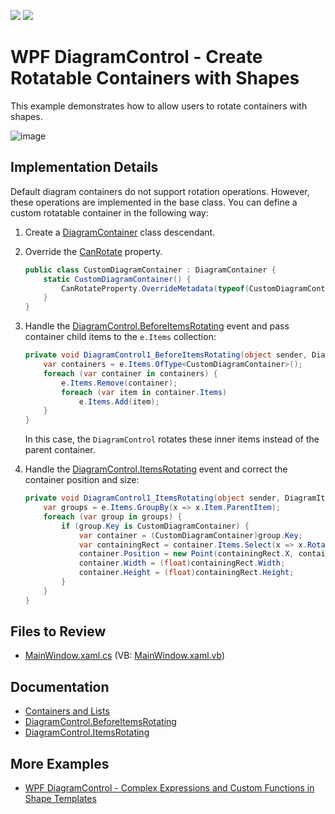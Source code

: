 <!-- default badges list -->
[![](https://img.shields.io/badge/Open_in_DevExpress_Support_Center-FF7200?style=flat-square&logo=DevExpress&logoColor=white)](https://supportcenter.devexpress.com/ticket/details/T1175899)
[![](https://img.shields.io/badge/📖_How_to_use_DevExpress_Examples-e9f6fc?style=flat-square)](https://docs.devexpress.com/GeneralInformation/403183)
<!-- default badges end -->

# WPF DiagramControl - Create Rotatable Containers with Shapes

This example demonstrates how to allow users to rotate containers with shapes.

![image](https://github.com/DevExpress-Examples/wpf-rotating-containers-with-shapes/assets/65009440/e2bcda4f-3885-41e1-bbf4-8e0b2f46c1d1)


## Implementation Details

Default diagram containers do not support rotation operations. However, these operations are implemented in the base class. You can define a custom rotatable container in the following way:

1. Create a [DiagramContainer](https://docs.devexpress.com/WPF/DevExpress.Xpf.Diagram.DiagramContainer) class descendant.
2. Override the [CanRotate](https://docs.devexpress.com/WPF/DevExpress.Xpf.Diagram.DiagramItem.CanRotate) property.

   ```csharp
   public class CustomDiagramContainer : DiagramContainer {
       static CustomDiagramContainer() {
           CanRotateProperty.OverrideMetadata(typeof(CustomDiagramContainer), new FrameworkPropertyMetadata(true, null, (d, v) => v));
       }
   }
   ```

3. Handle the [DiagramControl.BeforeItemsRotating](https://docs.devexpress.com/WPF/DevExpress.Xpf.Diagram.DiagramControl.BeforeItemsRotating) event and pass container child items to the `e.Items` collection:

   ```csharp
   private void DiagramControl1_BeforeItemsRotating(object sender, DiagramBeforeItemsRotatingEventArgs e) {
       var containers = e.Items.OfType<CustomDiagramContainer>();
       foreach (var container in containers) {
           e.Items.Remove(container);
           foreach (var item in container.Items)
               e.Items.Add(item);
       }
   }
   ```

   In this case, the `DiagramControl` rotates these inner items instead of the parent container.
   
4. Handle the [DiagramControl.ItemsRotating](https://docs.devexpress.com/WPF/DevExpress.Xpf.Diagram.DiagramControl.ItemsRotating) event and correct the container position and size:

   ```csharp
   private void DiagramControl1_ItemsRotating(object sender, DiagramItemsRotatingEventArgs e) {
       var groups = e.Items.GroupBy(x => x.Item.ParentItem);
       foreach (var group in groups) {
           if (group.Key is CustomDiagramContainer) {
               var container = (CustomDiagramContainer)group.Key;
               var containingRect = container.Items.Select(x => x.RotatedDiagramBounds().BoundedRect()).Aggregate(Rect.Empty, Rect.Union);
               container.Position = new Point(containingRect.X, containingRect.Y);
               container.Width = (float)containingRect.Width;
               container.Height = (float)containingRect.Height;
           }
       }
   }
   ``` 

## Files to Review

- [MainWindow.xaml.cs](./CS/WpfApp13/MainWindow.xaml.cs) (VB: [MainWindow.xaml.vb](./VB/WpfApp13/MainWindow.xaml.vb))

## Documentation

- [Containers and Lists](https://docs.devexpress.com/WPF/117205/controls-and-libraries/diagram-control/diagram-items/containers)
- [DiagramControl.BeforeItemsRotating](https://docs.devexpress.com/WPF/DevExpress.Xpf.Diagram.DiagramControl.BeforeItemsRotating)
- [DiagramControl.ItemsRotating](https://docs.devexpress.com/WPF/DevExpress.Xpf.Diagram.DiagramControl.ItemsRotating)

## More Examples

- [WPF DiagramControl - Complex Expressions and Custom Functions in Shape Templates](https://github.com/DevExpress-Examples/wpf-diagram-use-custom-functions-in-shape-templates)
